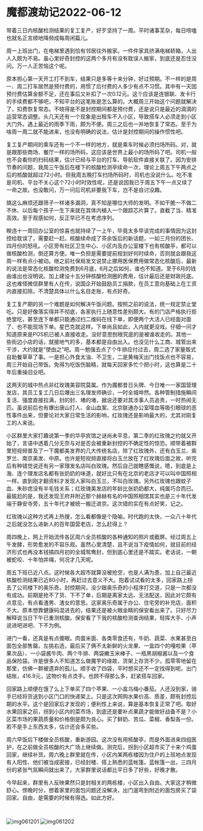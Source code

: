 # 魔都渡劫记2022-06-12

带着三日内核酸检测结果的复工复产，好歹坚持了一周。平时诸事芜杂，每日唠嗑也就名正言顺地降频成每周闲篇儿。

周一上班出门，在电梯里遇到恰有邻居往外搬家。一件件家具挤满电梯轿箱，人出人入颇为不易。虽心里好奇封控的这两个多月有没有耽误人搬家，到底还是忍住没问。万一人正苦恼这个呢。

原本担心第一天开工打不到车，结果只是多等十来分钟，好过预期。不一样的是周一、周二打车居然是预付费的，用惯了后付费的人多少有点不习惯。其中有一天因预付费估算金额不足，还在事后又补扣了一次0.12元。这个应该是连银联、发卡行的手续费都不够吧，不知平台的这笔账是怎么算的。大概周三开始这个问题就解决了，扣费恢复常态。不晓得是不是封控期间都是预付费，还是说只是最近的滴滴的运营常态调整。头几天还有一个现象是出租车不入小区，导致搭车人必须走到小区大门外。遇上最近的雨季下雨，颇为不便。周三之后也一并地恢复了常态。至于为啥周一周二就不能进来，也没有明确的说法，估计是封控期间的操作惯性吧。

复工复产期间的乘车还有一个不一样的地方，就是乘车时候必须扫场所码。对，就是跟那些商场、餐厅一样的场所码，这应该是世界上最小的场所码了吧。司机一般也不会看你的扫码结果，估计已经与平台的打车、导航软件直接关联了。因为安排节奏的问题，我周三午饭后在楼下的核酸检测亭续命一次，理论上周五下午两点之后的核酸就超过72小时。但我周五晚打车扫场所码时，司机也没说什么。吃不准是司机、平台不关心这个72小时时效性呢，还是说因我已于周五下午一点又续了一命之故。也没敢问，万一问后司机非要我下车，岂不是自讨没趣。

搞这么麻烦还跟筛子一样诸多漏洞，真不知是哪位大师的发明。不如干脆一不做二不休、以后每个孩子一生下来就在其体内植入一个跟踪芯片算了。直截了当、精准高效。至于观感如何，反正早已不在考虑序列。

睽违十一周回办公室的惊喜也就持续了一上午，毕竟太多早该完成的事情因为这封控给耽误了，需要赶一赶。核酸续命成了茶余饭后的新话题，一如三月份的团长、四月份的怒吼。小区旁有社区卫生中心、小区内及办公室楼下也有核酸亭，都可以做核酸检测，倒还算方便。唯一负担是需要提前规划好何时续命，否则就会跟我这周一样有点小被动。继之前社保局发文说禁止挪用医保费用做常态化核酸后，最新的说法是常态化核酸检测免费到6月底，6月之后如何，谁也不知道。至于6月的钱由谁出也没明说。加上建设十五分钟核酸检测圈的费用，估计最后还是财政托底。这也难怪微信群里有人在传，说国企开始鼓励员工捐款，在员工意向基础上在工资内直接扣除。不清楚具体以什么名目走账，有点好奇。

复工复产期的另一个难题是如何解决午饭问题。按照之前的说法，统一规定禁止堂吃。只是好像落实得并不彻底，各家执行上随意性差别颇大。有的门店严格执行拒绝堂吃，甚至连下单都只能通过扫二维码在线下单，即便两个大活人已经面对面了、也不能现场下单。星巴克就这样。下单尚且如此，入内就更没戏。仔细一问才知道原来是POS机已被人直接收走。没好意思刨根究底的是被谁收走的。其他一些街边小店的话，就接地气的多，基本都是自由出入。也没见什么工商、城管出来干涉，大约就是“使由之”吧。周一勉强去点了个牛排应付过去，周二选了家量贩式自助餐草草了事。一是担心外食太油、不卫生，二是黄梅天出门找饭点也不容易，周三开始自己带饭。免得为吃饭伤脑精，就每天回家多忙个把小时，这也算是二十年后重操旧业吧。

这两天的城中热点非红玫瑰美容院莫属。作为魔都昔日头牌、今日唯一一家国营理发店，其员工复工几日后爆出三名理发师确诊，一时全城哗然。各种管制措施瞬间复活、强度直接拉满，封的封、堵的堵，据说还要对其涉事人员追责，一时热闹无匹。虽说前后也有爆出唐山打人、金山血案、北京联通办公室喋血等吸引眼球的恶性事件出来，但要论对大家日常生活的影响，红玫瑰还是影响最大的，尤其对刚复工的人来说。

小区群里大家打趣说第一季的华亭宾馆之谜尚未平息，第二季的红玫瑰之约就又开始了，言语中透着几分无奈与对是否会被重新封控的不确定性的惊恐。顺带着被群里短视频普及了一下魔都美发界的几大传统名店，除了红玫瑰外，还有白玉兰、紫罗兰、南京美发、中原。也许是短视频直接将白玉兰放在了红玫瑰后面之故，听完后有种错觉说还有另一家理发名店叫白玫瑰。然后自己就瞎感慨说，嗯，到底是上海、连个理发店名都有张奶奶的味道，就好比只有在北京的老店才可以叫中国照相一样。直到刚才翻资料才发现人家叫白玉兰，不叫白玫瑰。另外红玫瑰也跟蚊子血、朱砂痣没有半毛钱关系；红玫瑰美发店的年龄比张奶奶都大，纯属巧合而已。最尴尬的是，我还发现王府井附近那个赫赫有名的中国照相馆其实也是三十年代发端于静安寺旁，五十年代才被统一搬迁进京。这次错的实在有点好笑，记之。

红玫瑰以这种方式再上热搜，怎么看都像是个隐喻。时代跑的太快，一众八十年代之后就没怎么进新人的百年国营老店，怎么赶得上？

周四晚上，网上开始流传各区周六全员核酸的各种通知的照片或截屏。经过周五上午发酵，形势愈发的不容乐观。虽然心里清楚，且不说当下疫情如何，就目前的经济形式也再没本钱搞四月初的全城鸳鸯封，但到底心里还是不踏实。老话说，一朝被蛇咬、十年怕井绳，何况才几天呢。

周五下班已近八点。这时候各大超市就算没被抢空，也是人满为患，加上自己最近核酸检测结果已近80小时，再赶过去意义不大。抱着试试看的太多，回家路上拐去了公司楼下的奥乐奇。封控期间，没少跟奥乐奇的小程序打交道，只是一次都没有成功。前期是抢不了货、下不了单，后期是离家太远、无法配送，因此对它颇有点意见，有点看渣男、渣女的意思。这家奥乐奇属于办公、住宅旁的补充店，面积不大。原本想靠健康码混进去的，结果还是被火眼金睛的保安看出来了。只好尽力解释说当日下午已重测核酸。保安看了下我的核酸检测查询结果，轻挥大手、小声说进吧进吧、下不为例。

进门一看，还真是有点傻眼。肉蛋米面、各类零食还有，牛奶、蔬菜、水果甚至白面包全部售罄。左挑右选，最后买了俩不太新鲜的火龙果、一盒四个的嘎啦果（苹果次品）、一小袋酱牛肉、两个牛排、两袋嫩玉米棒子、一瓶黑胡椒酱以及一个食品保险袋。许是很多人不知道怎么做魔芋的缘故，货架上存货不少。孤零零地留在那里，仿佛一群被遗弃的孤儿。顺手收了四袋，平时想买还不一定找得到呢。出门结账，416.9元，这物价有点烫手。也顾不得那么多，赶紧搭车回家。

回家路上顺便在饿了么上下单买了四个苹果、一小盒乌梅小番茄。人还没到家，骑手已经将货送到小区门口的快递架上。只是这次网购水果价高、质差，颇有封控后期的水平。这个是回家后才发现的；便利性上来说，算是基本恢复正常了吧。取好水果回家之前，拐到小区内的菜市场，到底还是要补点果蔬才能做好战备不是？小区菜市场的果蔬质量和价格倒是颇为良心。买了鲜奶、苦瓜、菜椒、香梨各一份。若不是手上东西太多，估计还会多买些。

周六早饭后下楼做全员核酸，重新游园。这次没有用核酸亭，而是外面进来四组医护，在之前做全员核酸的大广场上继续做。测完后，拐到小区超市买了十来个鸡蛋回家，继续补货。周六晚上群里就在传，小区内某两栋楼因为住户的上班地点发现有人阳性、他们被当成密接，已经封楼、搭上熟悉的蓝帐篷。蓝帐篷一出，三四月份的紧张气氛瞬间就出来了。大家群里说话都比平日多了好些，好晚才散。

今早起来，群里有人反映果然只是封相关的两栋楼，小区出入自由。大家这才稍微舒心。傍晚时分，想着家里的面包问题还没解决，出门遛弯到附近的面包房买了袋回家。自由，是需要的时候有得选。如此方好。

​

<img decoding="async" src="https://i0.wp.com/s2.loli.net/2022/06/12/NAvticDQU1JyYfx.jpg?w=640&#038;ssl=1" alt="img061201" data-recalc-dims="1" />
<img decoding="async" src="https://i0.wp.com/s2.loli.net/2022/06/12/1B5elwmq43tcCdK.jpg?w=640&#038;ssl=1" alt="img061202" data-recalc-dims="1" />


